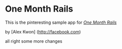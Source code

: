 # One Month Rails

This is the pinteresting sample app for 
[*One Month Rails*](http://onemonthrails.com)

by [Alex Kwon] (http://facebook.com)

all right some more changes